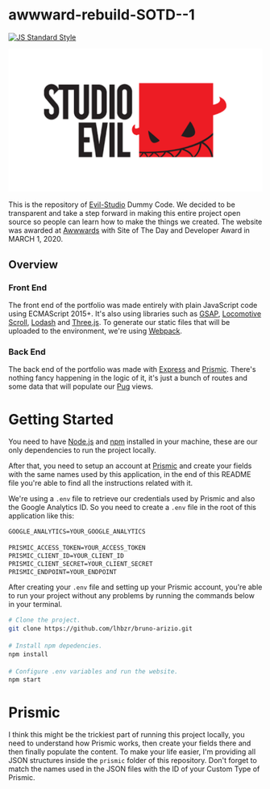 # awwward-rebuild-SOTD--1

[![JS Standard Style](https://img.shields.io/badge/code%20style-standard-brightgreen.svg?style=flat-square)](http://standardjs.com/)

![Screenshot of Website](banner.png)

This is the repository of [Evil-Studio](/) Dummy Code. We decided to be transparent and take a step forward in making this entire project open source so people can learn how to make the things we created. The website was awarded at [Awwwards](https://www.awwwards.com/) with Site of The Day and Developer Award in MARCH 1, 2020.

## Overview

### Front End

The front end of the portfolio was made entirely with plain JavaScript code using ECMAScript 2015+. It's also using libraries such as [GSAP](https://greensock.com/), [Locomotive Scroll](https://locomotivemtl.github.io/locomotive-scroll), [Lodash](https://lodash.com/) and [Three.js](https://threejs.org/). To generate our static files that will be uploaded to the environment, we're using [Webpack](https://webpack.js.org/).

### Back End

The back end of the portfolio was made with [Express](https://expressjs.com/) and [Prismic](https://prismic.io/). There's nothing fancy happening in the logic of it, it's just a bunch of routes and some data that will populate our [Pug](https://pugjs.org/api/getting-started.html) views.

# Getting Started

You need to have [Node.js](https://nodejs.org/en/) and [npm](https://www.npmjs.com/) installed in your machine, these are our only dependencies to run the project locally.

After that, you need to setup an account at [Prismic](https://prismic.io/) and create your fields with the same names used by this application, in the end of this README file you're able to find all the instructions related with it.

We're using a `.env` file to retrieve our credentials used by Prismic and also the Google Analytics ID. So you need to create a `.env` file in the root of this application like this:

```
GOOGLE_ANALYTICS=YOUR_GOOGLE_ANALYTICS

PRISMIC_ACCESS_TOKEN=YOUR_ACCESS_TOKEN
PRISMIC_CLIENT_ID=YOUR_CLIENT_ID
PRISMIC_CLIENT_SECRET=YOUR_CLIENT_SECRET
PRISMIC_ENDPOINT=YOUR_ENDPOINT
```

After creating your `.env` file and setting up your Prismic account, you're able to run your project without any problems by running the commands below in your terminal.

```sh
# Clone the project.
git clone https://github.com/lhbzr/bruno-arizio.git

# Install npm depedencies.
npm install

# Configure .env variables and run the website.
npm start
```

# Prismic

I think this might be the trickiest part of running this project locally, you need to understand how Prismic works, then create your fields there and then finally populate the content. To make your life easier, I'm providing all JSON structures inside the `prismic` folder of this repository. Don't forget to match the names used in the JSON files with the ID of your Custom Type of Prismic.
